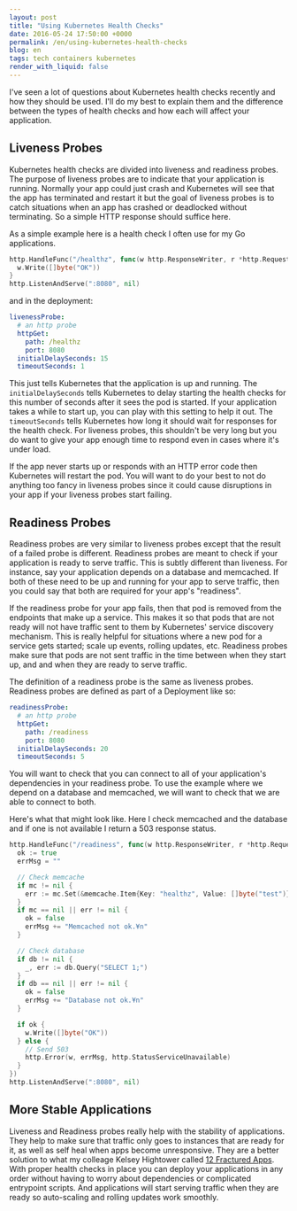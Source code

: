 ```yaml
---
layout: post
title: "Using Kubernetes Health Checks"
date: 2016-05-24 17:50:00 +0000
permalink: /en/using-kubernetes-health-checks
blog: en
tags: tech containers kubernetes
render_with_liquid: false
---
```


I've seen a lot of questions about Kubernetes health checks recently and how
they should be used. I'll do my best to explain them and the difference between
the types of health checks and how each will affect your application.

## Liveness Probes

Kubernetes health checks are divided into liveness and readiness probes. The
purpose of liveness probes are to indicate that your application is running.
Normally your app could just crash and Kubernetes will see that the app has
terminated and restart it but the goal of liveness probes is to catch
situations when an app has crashed or deadlocked without terminating. So a
simple HTTP response should suffice here.

As a simple example here is a health check I often use for my Go applications.

```go
http.HandleFunc("/healthz", func(w http.ResponseWriter, r *http.Request) {
  w.Write([]byte("OK"))
}
http.ListenAndServe(":8080", nil)
```

and in the deployment:

```yaml
livenessProbe:
  # an http probe
  httpGet:
    path: /healthz
    port: 8080
  initialDelaySeconds: 15
  timeoutSeconds: 1
```

This just tells Kubernetes that the application is up and running. The
`initialDelaySeconds` tells Kubernetes to delay starting the health checks for
this number of seconds after it sees the pod is started. If your application
takes a while to start up, you can play with this setting to help it out. The
`timeoutSeconds` tells Kubernetes how long it should wait for responses for the
health check. For liveness probes, this shouldn't be very long but you do want
to give your app enough time to respond even in cases where it's under load.

If the app never starts up or responds with an HTTP error code then Kubernetes
will restart the pod. You will want to do your best to not do anything too
fancy in liveness probes since it could cause disruptions in your app if your
liveness probes start failing.

## Readiness Probes

Readiness probes are very similar to liveness probes except that the result of
a failed probe is different. Readiness probes are meant to check if your
application is ready to serve traffic. This is subtly different than
liveness. For instance, say your application depends on a database and
memcached. If both of these need to be up and running for your app to serve
traffic, then you could say that both are required for your app's "readiness".

If the readiness probe for your app fails, then that pod is removed from the endpoints
that make up a service. This makes it so that pods that are not ready will not have
traffic sent to them by Kubernetes' service discovery mechanism. This is really
helpful for situations where a new pod for a service gets started; scale up events, rolling updates, etc. Readiness probes make sure that pods are not sent traffic in the time between when they start up, and and when they are ready to serve traffic.

The definition of a readiness probe is the same as liveness probes. Readiness probes are defined as part of a Deployment like so:

```yaml
readinessProbe:
  # an http probe
  httpGet:
    path: /readiness
    port: 8080
  initialDelaySeconds: 20
  timeoutSeconds: 5
```

You will want to check that you can connect to all of your application's dependencies
in your readiness probe. To use the example where we depend on a database and memcached, we will want
to check that we are able to connect to both.

Here's what that might look like. Here I check memcached and the database and
if one is not available I return a 503 response status.

```go
http.HandleFunc("/readiness", func(w http.ResponseWriter, r *http.Request) {
  ok := true
  errMsg = ""

  // Check memcache
  if mc != nil {
    err := mc.Set(&memcache.Item{Key: "healthz", Value: []byte("test")})
  }
  if mc == nil || err != nil {
    ok = false
    errMsg += "Memcached not ok.¥n"
  }

  // Check database
  if db != nil {
    _, err := db.Query("SELECT 1;")
  }
  if db == nil || err != nil {
    ok = false
    errMsg += "Database not ok.¥n"
  }

  if ok {
    w.Write([]byte("OK"))
  } else {
    // Send 503
    http.Error(w, errMsg, http.StatusServiceUnavailable)
  }
})
http.ListenAndServe(":8080", nil)
```

## More Stable Applications

Liveness and Readiness probes really help with the stability of applications.
They help to make sure that traffic only goes to instances that are ready for
it, as well as self heal when apps become unresponsive. They are a better solution to what my colleage Kelsey Hightower called [12 Fractured Apps](https://medium.com/@kelseyhightower/12-fractured-apps-1080c73d481c). With proper health
checks in place you can deploy your applications in any order without having to
worry about dependencies or complicated entrypoint scripts. And applications
will start serving traffic when they are ready so auto-scaling and rolling
updates work smoothly.
